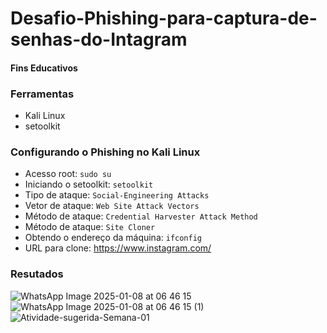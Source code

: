 # Desafio-Phishing-para-captura-de-senhas-do-Intagram
#### Fins Educativos

### Ferramentas

- Kali Linux
- setoolkit

### Configurando o Phishing no Kali Linux

- Acesso root: ``` sudo su ```
- Iniciando o setoolkit: ``` setoolkit ```
- Tipo de ataque: ``` Social-Engineering Attacks ```
- Vetor de ataque: ``` Web Site Attack Vectors ```
- Método de ataque: ```Credential Harvester Attack Method ```
- Método de ataque: ``` Site Cloner ```
- Obtendo o endereço da máquina: ``` ifconfig ```
- URL para clone: https://www.instagram.com/

### Resutados
![WhatsApp Image 2025-01-08 at 06 46 15](https://github.com/user-attachments/assets/b9481541-9f6a-4cab-988c-197a9432bfe7)
![WhatsApp Image 2025-01-08 at 06 46 15 (1)](https://github.com/user-attachments/assets/5fbaa423-7a3d-4c72-ab98-459ef22df393)
![Atividade-sugerida-Semana-01](https://github.com/user-attachments/assets/e9bc81f9-adf8-4a93-83a1-2d5bab90651c)
